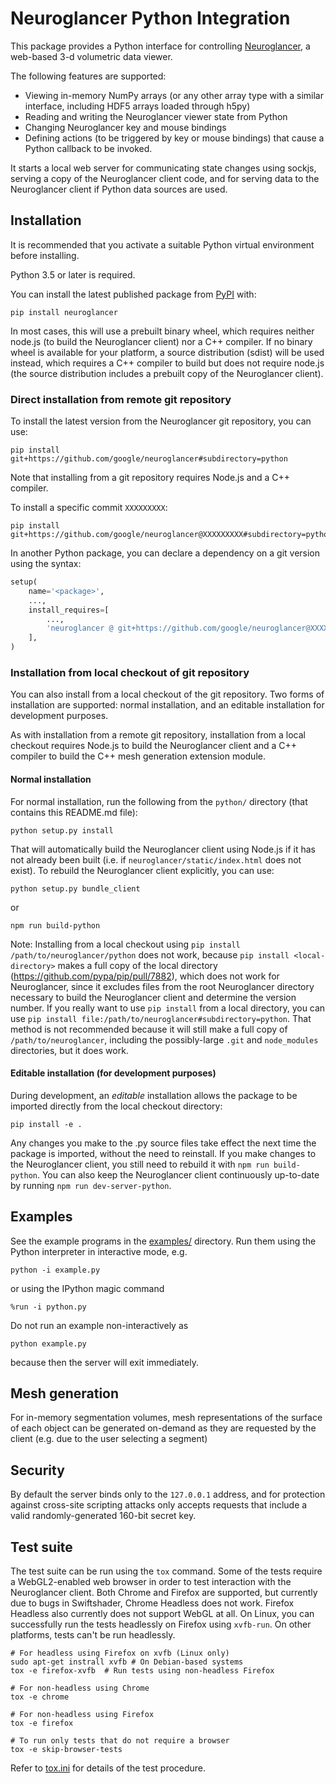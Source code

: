 # Neuroglancer Python Integration

This package provides a Python interface for controlling
[Neuroglancer](https://github.com/google/neuroglancer), a web-based 3-d
volumetric data viewer.

The following features are supported:
 - Viewing in-memory NumPy arrays (or any other array type with a similar
   interface, including HDF5 arrays loaded through h5py)
 - Reading and writing the Neuroglancer viewer state from Python
 - Changing Neuroglancer key and mouse bindings
 - Defining actions (to be triggered by key or mouse bindings) that cause a
   Python callback to be invoked.

It starts a local web server for communicating state changes using sockjs,
serving a copy of the Neuroglancer client code, and for serving data to the
Neuroglancer client if Python data sources are used.

## Installation

It is recommended that you activate a suitable Python virtual environment before installing.

Python 3.5 or later is required.

You can install the latest published package from [PyPI](https://pypi.org/project/neuroglancer)
with:

```shell
pip install neuroglancer
```

In most cases, this will use a prebuilt binary wheel, which requires neither node.js (to build the
Neuroglancer client) nor a C++ compiler.  If no binary wheel is available for your platform, a
source distribution (sdist) will be used instead, which requires a C++ compiler to build but does
not require node.js (the source distribution includes a prebuilt copy of the Neuroglancer client).

### Direct installation from remote git repository

To install the latest version from the Neuroglancer git repository, you can use:

```shell
pip install git+https://github.com/google/neuroglancer#subdirectory=python
```

Note that installing from a git repository requires Node.js and a C++ compiler.

To install a specific commit `XXXXXXXXX`:

```shell
pip install git+https://github.com/google/neuroglancer@XXXXXXXXX#subdirectory=python
```

In another Python package, you can declare a dependency on a git version using the syntax:

```python
setup(
    name='<package>',
    ...,
    install_requires=[
        ...,
        'neuroglancer @ git+https://github.com/google/neuroglancer@XXXXXXXXX#subdirectory=python',
    ],
)
```

### Installation from local checkout of git repository

You can also install from a local checkout of the git repository.  Two forms of installation are
supported: normal installation, and an editable installation for development purposes.

As with installation from a remote git repository, installation from a local checkout requires
Node.js to build the Neuroglancer client and a C++ compiler to build the C++ mesh generation
extension module.

#### Normal installation

For normal installation, run the following from the `python/` directory (that contains this
README.md file):

```shell
python setup.py install
```

That will automatically build the Neuroglancer client using Node.js if it has not already been built
(i.e. if `neuroglancer/static/index.html` does not exist).  To rebuild the Neuroglancer client
explicitly, you can use:

```shell
python setup.py bundle_client
```

or

```shell
npm run build-python
```

Note: Installing from a local checkout using `pip install /path/to/neuroglancer/python` does not
work, because `pip install <local-directory>` makes a full copy of the local directory
(https://github.com/pypa/pip/pull/7882), which does not work for Neuroglancer, since it excludes
files from the root Neuroglancer directory necessary to build the Neuroglancer client and determine
the version number.  If you really want to use `pip install` from a local directory, you can use
`pip install file:/path/to/neuroglancer#subdirectory=python`.  That method is not recommended
because it will still make a full copy of `/path/to/neuroglancer`, including the possibly-large
`.git` and `node_modules` directories, but it does work.

#### Editable installation (for development purposes)

During development, an *editable* installation allows the package to be imported directly from the
local checkout directory:

```shell
pip install -e .
```

Any changes you make to the .py source files take effect the next time the package is imported,
without the need to reinstall.  If you make changes to the Neuroglancer client, you still need to
rebuild it with `npm run build-python`.  You can also keep the Neuroglancer client continuously
up-to-date by running `npm run dev-server-python`.

## Examples

See the example programs in the [examples/](examples/) directory.  Run them
using the Python interpreter in interactive mode, e.g.

```shell
python -i example.py
```

or using the IPython magic command

```
%run -i python.py
```

Do not run an example non-interactively as

```shell
python example.py
```
because then the server will exit immediately.

## Mesh generation

For in-memory segmentation volumes, mesh representations of the surface of each
object can be generated on-demand as they are requested by the client (e.g. due
to the user selecting a segment)

## Security

By default the server binds only to the `127.0.0.1` address, and for protection
against cross-site scripting attacks only accepts requests that include a valid
randomly-generated 160-bit secret key.

## Test suite

The test suite can be run using the `tox` command.  Some of the tests require a WebGL2-enabled web
browser in order to test interaction with the Neuroglancer client.  Both Chrome and Firefox are
supported, but currently due to bugs in Swiftshader, Chrome Headless does not work.  Firefox
Headless also currently does not support WebGL at all.  On Linux, you can successfully run the tests
headlessly on Firefox using `xvfb-run`.  On other platforms, tests can't be run headlessly.

```shell
# For headless using Firefox on xvfb (Linux only)
sudo apt-get instrall xvfb # On Debian-based systems
tox -e firefox-xvfb  # Run tests using non-headless Firefox

# For non-headless using Chrome
tox -e chrome

# For non-headless using Firefox
tox -e firefox

# To run only tests that do not require a browser
tox -e skip-browser-tests
```

Refer to [tox.ini](tox.ini) for details of the test procedure.
